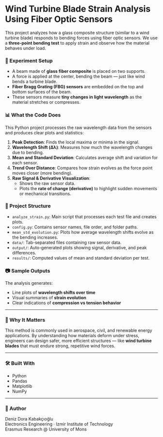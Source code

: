 # Wind Turbine Blade Strain Analysis Using Fiber Optic Sensors

This project analyzes how a glass composite structure (similar to a wind turbine blade) responds to bending forces using fiber optic sensors. We use a **three-point bending test** to apply strain and observe how the material behaves under load.

### 🧪 Experiment Setup

- A beam made of **glass fiber composite** is placed on two supports.
- A force is applied at the center, bending the beam — just like wind bends a turbine blade.
- **Fiber Bragg Grating (FBG) sensors** are embedded on the top and bottom surfaces of the beam.
- These sensors measure **tiny changes in light wavelength** as the material stretches or compresses.

### 📊 What the Code Does

This Python project processes the raw wavelength data from the sensors and produces clear plots and statistics:

1. **Peak Detection**: Finds the local maxima or minima in the signal.
2. **Wavelength Shift (Δλ)**: Measures how much the wavelength changes due to bending.
3. **Mean and Standard Deviation**: Calculates average shift and variation for each sensor.
4. **Trend Over Distance**: Compares how strain evolves as the force point moves closer (more bending).
5. **Raw Signal & Derivative Visualization**:
   - Shows the raw sensor data.
   - Plots the **rate of change (derivative)** to highlight sudden movements or mechanical transitions.

### 📁 Project Structure

- `analyze_strain.py`: Main script that processes each test file and creates plots.
- `config.py`: Contains sensor names, file order, and folder paths.
- `mean_std_evolution.py`: Plots how average wavelength shifts evolve as the bending increases.
- `data/`: Tab-separated files containing raw sensor data.
- `output/`: Auto-generated plots showing signal, derivative, and peak differences.
- `results/`: Computed values of mean and standard deviation per test.

### 📷 Sample Outputs

The analysis generates:
- Line plots of **wavelength shifts over time**
- Visual summaries of **strain evolution**
- Clear indications of **compression vs tension behavior**

---

### 🔬 Why It Matters

This method is commonly used in aerospace, civil, and renewable energy applications. By understanding how materials deform under stress, engineers can design safer, more efficient structures — like **wind turbine blades** that must endure strong, repetitive wind forces.

---

### 🛠 Built With

- Python
- Pandas
- Matplotlib
- NumPy

---

### 👤 Author

Deniz Dora Kabakçıoğlu  
Electronics Engineering · Izmir Institute of Technology  
Erasmus Research @ University of Mons
